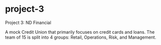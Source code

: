 ﻿# project-3Project 3: ND FinancialA mock Credit Union that primarily focuses on credit cards and loans. The team of 15 is split into 4 groups: Retail, Operations, Risk, and Management.